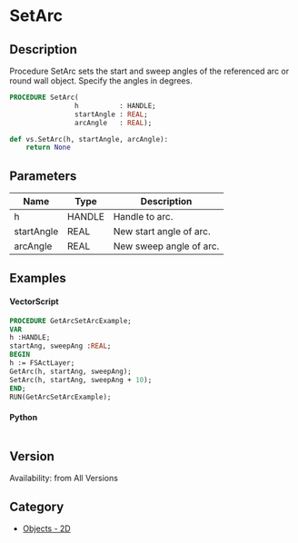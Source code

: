 # SetArc

## Description
Procedure SetArc sets the start and sweep angles of the referenced arc or round wall object.   Specify the angles in degrees.

```pascal
PROCEDURE SetArc(
				h          : HANDLE;
				startAngle : REAL;
				arcAngle   : REAL);
```

```python
def vs.SetArc(h, startAngle, arcAngle):
    return None
```

## Parameters
|Name|Type|Description|
|---|---|---|
|h|HANDLE|Handle to arc.|
|startAngle|REAL|New start angle of arc.|
|arcAngle|REAL|New sweep angle of arc.|

## Examples
#### VectorScript ####
```pascal
PROCEDURE GetArcSetArcExample;
VAR
h :HANDLE;
startAng, sweepAng :REAL;
BEGIN
h := FSActLayer;
GetArc(h, startAng, sweepAng);
SetArc(h, startAng, sweepAng + 10);
END;
RUN(GetArcSetArcExample);
```
#### Python ####
```python

```

## Version
Availability: from All Versions

## Category
* [Objects - 2D](../Categories/Objects%20-%202D.md)
